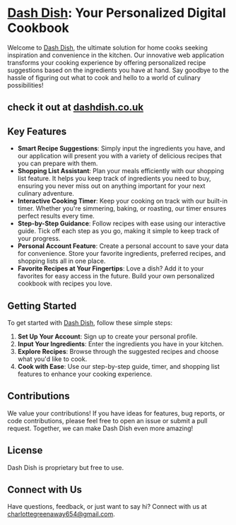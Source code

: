# <a href="https://www.dashdish.co.uk/">Dash Dish</a>: Your Personalized Digital Cookbook

Welcome to <a href="https://www.dashdish.co.uk/">Dash Dish</a>, the ultimate solution for home cooks seeking inspiration and convenience in the kitchen. Our innovative web application transforms your cooking experience by offering personalized recipe suggestions based on the ingredients you have at hand. Say goodbye to the hassle of figuring out what to cook and hello to a world of culinary possibilities!

## check it out at <a href="https://www.dashdish.co.uk/">dashdish.co.uk</a>


## Key Features

- **Smart Recipe Suggestions**: Simply input the ingredients you have, and our application will present you with a variety of delicious recipes that you can prepare with them.
- **Shopping List Assistant**: Plan your meals efficiently with our shopping list feature. It helps you keep track of ingredients you need to buy, ensuring you never miss out on anything important for your next culinary adventure.
- **Interactive Cooking Timer**: Keep your cooking on track with our built-in timer. Whether you're simmering, baking, or roasting, our timer ensures perfect results every time.
- **Step-by-Step Guidance**: Follow recipes with ease using our interactive guide. Tick off each step as you go, making it simple to keep track of your progress.
- **Personal Account Feature**: Create a personal account to save your data for convenience. Store your favorite ingredients, preferred recipes, and shopping lists all in one place.
- **Favorite Recipes at Your Fingertips**: Love a dish? Add it to your favorites for easy access in the future. Build your own personalized cookbook with recipes you love.
  
## Getting Started

To get started with <a href="https://www.dashdish.co.uk/">Dash Dish</a>, follow these simple steps:

1. **Set Up Your Account**: Sign up to create your personal profile.
2. **Input Your Ingredients**: Enter the ingredients you have in your kitchen.
3. **Explore Recipes**: Browse through the suggested recipes and choose what you'd like to cook.
4. **Cook with Ease**: Use our step-by-step guide, timer, and shopping list features to enhance your cooking experience.

## Contributions

We value your contributions! If you have ideas for features, bug reports, or code contributions, please feel free to open an issue or submit a pull request. Together, we can make Dash Dish even more amazing!

## License

Dash Dish is proprietary but free to use. 

## Connect with Us

Have questions, feedback, or just want to say hi? Connect with us at charlottegreenaway654@gmail.com.
